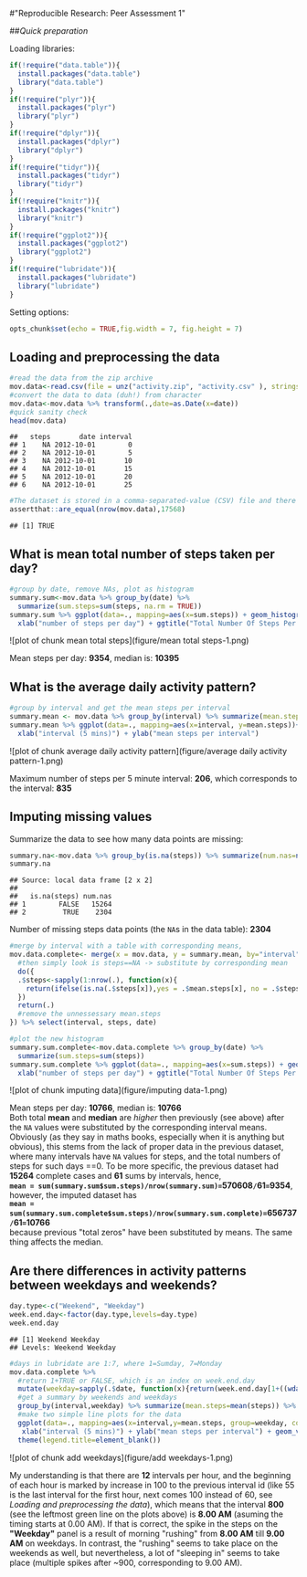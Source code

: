 #"Reproducible Research: Peer Assessment 1"

##*Quick preparation*

Loading libraries:


```r
if(!require("data.table")){
  install.packages("data.table")
  library("data.table")
}
if(!require("plyr")){
  install.packages("plyr")
  library("plyr")
}
if(!require("dplyr")){
  install.packages("dplyr")
  library("dplyr")
}
if(!require("tidyr")){
  install.packages("tidyr")
  library("tidyr")
}
if(!require("knitr")){
  install.packages("knitr")
  library("knitr")
}
if(!require("ggplot2")){
  install.packages("ggplot2")
  library("ggplot2")
}
if(!require("lubridate")){
  install.packages("lubridate")
  library("lubridate")
}
```

Setting options:


```r
opts_chunk$set(echo = TRUE,fig.width = 7, fig.height = 7)
```

## Loading and preprocessing the data


```r
#read the data from the zip archive
mov.data<-read.csv(file = unz("activity.zip", "activity.csv" ), stringsAsFactors = FALSE, header = TRUE)
#convert the data to data (duh!) from character
mov.data<-mov.data %>% transform(.,date=as.Date(x=date))
#quick sanity check
head(mov.data)
```

```
##   steps       date interval
## 1    NA 2012-10-01        0
## 2    NA 2012-10-01        5
## 3    NA 2012-10-01       10
## 4    NA 2012-10-01       15
## 5    NA 2012-10-01       20
## 6    NA 2012-10-01       25
```

```r
#The dataset is stored in a comma-separated-value (CSV) file and there are a total of 17,568 observations in this dataset.
assertthat::are_equal(nrow(mov.data),17568)
```

```
## [1] TRUE
```


## What is mean total number of steps taken per day?


```r
#group by date, remove NAs, plot as histogram
summary.sum<-mov.data %>% group_by(date) %>% 
  summarize(sum.steps=sum(steps, na.rm = TRUE))
summary.sum %>% ggplot(data=., mapping=aes(x=sum.steps)) + geom_histogram(binwidth=1000, fill="steelblue", color="black") +
  xlab("number of steps per day") + ggtitle("Total Number Of Steps Per Day")
```

![plot of chunk mean total steps](figure/mean total steps-1.png) 

Mean steps per day: **9354**, median is: **10395**

## What is the average daily activity pattern?


```r
#group by interval and get the mean steps per interval
summary.mean <- mov.data %>% group_by(interval) %>% summarize(mean.steps=mean(steps, na.rm = TRUE))
summary.mean %>% ggplot(data=., mapping=aes(x=interval, y=mean.steps))+geom_line(color="steelblue") +
  xlab("interval (5 mins)") + ylab("mean steps per interval")
```

![plot of chunk average daily activity pattern](figure/average daily activity pattern-1.png) 

Maximum number of steps per 5 minute interval: **206**, which corresponds to the interval: **835**

## Imputing missing values

Summarize the data to see how many data points are missing:


```r
summary.na<-mov.data %>% group_by(is.na(steps)) %>% summarize(num.nas=n())
summary.na
```

```
## Source: local data frame [2 x 2]
## 
##   is.na(steps) num.nas
## 1        FALSE   15264
## 2         TRUE    2304
```

Number of missing steps data points (the `NA`s in the data table): **2304**


```r
#merge by interval with a table with corresponding means,
mov.data.complete<- merge(x = mov.data, y = summary.mean, by="interval") %>% 
  #then simply look is steps==NA -> substitute by corresponding mean
  do({
  .$steps<-sapply(1:nrow(.), function(x){
    return(ifelse(is.na(.$steps[x]),yes = .$mean.steps[x], no = .$steps[x]))
  })
  return(.)
  #remove the unnessessary mean.steps
}) %>% select(interval, steps, date)

#plot the new histogram
summary.sum.complete<-mov.data.complete %>% group_by(date) %>% 
  summarize(sum.steps=sum(steps))
summary.sum.complete %>% ggplot(data=., mapping=aes(x=sum.steps)) + geom_histogram(binwidth=1000, fill="steelblue", color="black") +
  xlab("number of steps per day") + ggtitle("Total Number Of Steps Per Day")
```

![plot of chunk imputing data](figure/imputing data-1.png) 

Mean steps per day: **10766**, median is: **10766**  
Both total **mean** and **median** are *higher* then previously (see above) after the `NA` values were substituted by the corresponding interval means. Obviously (as they say in maths books, especially when it is anything but obvious), this stems from the lack of proper data in the previous dataset, where many intervals have `NA` values for steps, and the total numbers of steps for such days ==0. To be more specific, the previous dataset had **15264** complete cases and **61** sums by intervals, hence,  
**`mean = sum(summary.sum$sum.steps)/nrow(summary.sum)=`570608`/`61`=`9354**,  
however, the imputed dataset has  
**`mean = sum(summary.sum.complete$sum.steps)/nrow(summary.sum.complete)=`656737`/`61`=`10766**  
because previous "total zeros" have been substituted by means. The same thing affects the median.

## Are there differences in activity patterns between weekdays and weekends?


```r
day.type<-c("Weekend", "Weekday")
week.end.day<-factor(day.type,levels=day.type)
week.end.day
```

```
## [1] Weekend Weekday
## Levels: Weekend Weekday
```

```r
#days in lubridate are 1:7, where 1=Sumday, 7=Monday
mov.data.complete %>% 
  #return 1+TRUE or FALSE, which is an index on week.end.day
  mutate(weekday=sapply(.$date, function(x){return(week.end.day[1+((wday(x)>1&&wday(x)<7))])})) %>%
  #get a summary by weekends and weekdays
  group_by(interval,weekday) %>% summarize(mean.steps=mean(steps)) %>%
  #make two simple line plots for the data
  ggplot(data=., mapping=aes(x=interval,y=mean.steps, group=weekday, color=weekday)) + geom_line() + facet_grid(weekday~.)+
   xlab("interval (5 mins)") + ylab("mean steps per interval") + geom_vline(x=800, color="steelblue", alpha=0.4) + geom_vline(x=900, color="steelblue", alpha=0.4) +
  theme(legend.title=element_blank())
```

![plot of chunk add weekdays](figure/add weekdays-1.png) 

My understanding is that there are **12** intervals per hour, and the beginning of each hour is marked by increase in 100 to the previous interval id (like 55 is the last interval for the first hour, next comes 100 instead of 60, see *Loading and preprocessing the data*), which means that the interval **800** (see the leftmost green line on the plots above) is **8.00 AM** (asuming the timing starts at 0.00 AM). If that is correct, the spike in the steps on the **"Weekday"** panel is a result of morning "rushing" from **8.00 AM** till **9.00 AM** on weekdays. In contrast, the "rushing" seems to take place on the weekends as well, but nevertheless, a lot of "sleeping in" seems to take place (multiple spikes after ~900, corresponding to 9.00 AM).
